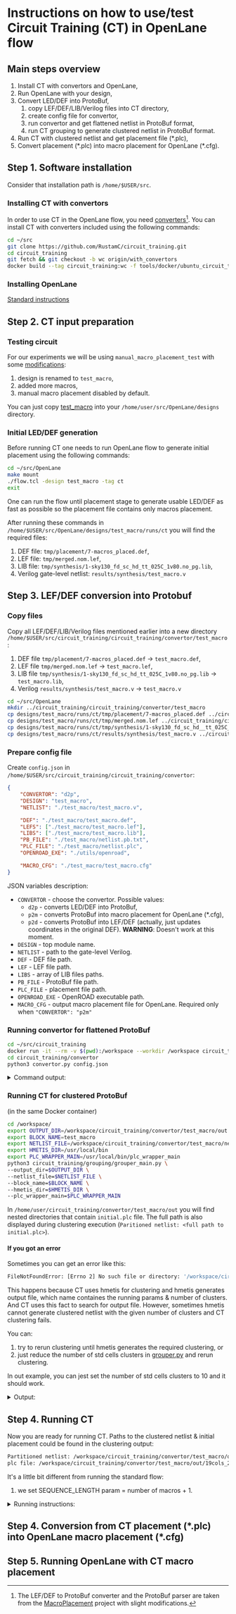 # Instructions on how to use/test Circuit Training (CT) in OpenLane flow

## Main steps overview
1. Install CT with convertors and OpenLane,
2. Run OpenLane with your design,
3. Convert LED/DEF into ProtoBuf,
    1. copy LEF/DEF/LIB/Verilog files into CT directory,
    2. create config file for convertor,
    3. run convertor and get flattened netlist in ProtoBuf format,
    4. run CT grouping to generate clustered netlist in ProtoBuf format.
4. Run CT with clustered netlist and get placement file (*.plc),
5. Convert placement (\*.plc) into macro placement for OpenLane (*.cfg).

## Step 1. Software installation

Consider that installation path is `/home/$USER/src`.

### Installing CT with convertors

In order to use CT in the OpenLane flow, you need [converters](https://github.com/RustamC/circuit_training/tree/with_convertors/circuit_training/convertor)[^1]. 
You can install CT with converters included using the following commands:
```bash
cd ~/src
git clone https://github.com/RustamC/circuit_training.git
cd circuit_training
git fetch && git checkout -b wc origin/with_convertors
docker build --tag circuit_training:wc -f tools/docker/ubuntu_circuit_training tools/docker/
```

### Installing OpenLane

[Standard instructions](https://github.com/The-OpenROAD-Project/OpenLane#installation-the-short-version)

## Step 2. CT input preparation

### Testing circuit

For our experiments we will be using `manual_macro_placement_test` with some [modifications](https://github.com/RustamC/OpenLane/tree/fpi/designs/test_macro):
1) design is renamed to `test_macro`,
2) added more macros,
3) manual macro placement disabled by default.

You can just copy [test_macro](https://github.com/RustamC/OpenLane/tree/fpi/designs/test_macro) into your `/home/user/src/OpenLane/designs` directory.

### Initial LED/DEF generation

Before running CT one needs to run OpenLane flow to generate initial placement using the following commands:
```bash
cd ~/src/OpenLane
make mount
./flow.tcl -design test_macro -tag ct
exit
```

One can run the flow until placement stage to generate usable LED/DEF as fast as possible so the placement file contains only macros placement. 

After running these commands in `/home/$USER/src/OpenLane/designs/test_macro/runs/ct` you will find the required files:
1) DEF file: `tmp/placement/7-macros_placed.def`,
2) LEF file: `tmp/merged.nom.lef`,
3) LIB file: `tmp/synthesis/1-sky130_fd_sc_hd_tt_025C_1v80.no_pg.lib`,
4) Verilog gate-level netlist: `results/synthesis/test_macro.v`

## Step 3. LEF/DEF conversion into Protobuf

### Copy files

Copy all LEF/DEF/LIB/Verilog files mentioned earlier into a new directory `/home/$USER/src/circuit_training/circuit_training/convertor/test_macro`:
1) DEF file `tmp/placement/7-macros_placed.def` -> `test_macro.def`,
2) LEF file `tmp/merged.nom.lef` -> `test_macro.lef`,
3) LIB file `tmp/synthesis/1-sky130_fd_sc_hd_tt_025C_1v80.no_pg.lib` -> `test_macro.lib`,
4) Verilog `results/synthesis/test_macro.v` -> `test_macro.v`

```bash
cd ~/src/OpenLane
mkdir ../circuit_training/circuit_training/convertor/test_macro
cp designs/test_macro/runs/ct/tmp/placement/7-macros_placed.def ../circuit_training/circuit_training/convertor/test_macro/test_macro.def
cp designs/test_macro/runs/ct/tmp/merged.nom.lef ../circuit_training/circuit_training/convertor/test_macro/test_macro.lef
cp designs/test_macro/runs/ct/tmp/synthesis/1-sky130_fd_sc_hd__tt_025C_1v80.no_pg.lib  ../circuit_training/circuit_training/convertor/test_macro/test_macro.lib
cp designs/test_macro/runs/ct/results/synthesis/test_macro.v ../circuit_training/circuit_training/convertor/test_macro/
```

### Prepare config file

Create `config.json` in `/home/$USER/src/circuit_training/circuit_training/convertor`:
```json
{
    "CONVERTOR": "d2p",
    "DESIGN": "test_macro",
    "NETLIST": "./test_macro/test_macro.v",

    "DEF": "./test_macro/test_macro.def",
    "LEFS": ["./test_macro/test_macro.lef"],
    "LIBS": ["./test_macro/test_macro.lib"],
    "PB_FILE": "./test_macro/netlist.pb.txt",
    "PLC_FILE": "./test_macro/netlist.plc",
    "OPENROAD_EXE": "./utils/openroad",

    "MACRO_CFG": "./test_macro/test_macro.cfg"
}
```

JSON variables description:

* `CONVERTOR` - choose the convertor. Possible values:
  * `d2p` - converts LED/DEF into ProtoBuf,
  * `p2m` - converts ProtoBuf into macro placement for OpenLane (*.cfg),
  * `p2d` - converts ProtoBuf into LEF/DEF (actually, just updates coordinates in the original DEF). **WARNING**: Doesn't work at this moment.
* `DESIGN` - top module name.
* `NETLIST` - path to the gate-level Verilog.
* `DEF` - DEF file path.
* `LEF` - LEF file path.
* `LIBS` - array of LIB files paths.
* `PB_FILE` - ProtoBuf file path.
* `PLC_FILE` - placement file path.
* `OPENROAD_EXE` - OpenROAD executable path.
* `MACRO_CFG` - output macro placement file for OpenLane. Required only when `"CONVERTOR": "p2m"`

### Running convertor for flattened ProtoBuf

```bash
cd ~/src/circuit_training
docker run -it --rm -v $(pwd):/workspace --workdir /workspace circuit_training:wc bash
cd circuit_training/convertor
python3 convertor.py config.json
```

<details>
  <summary>Command output:</summary>

  ```bash
    root@88403868560e:/workspace/circuit_training/convertor# python3 convertor.py config.json
    OpenROAD v2.0-5083-ga783d1b9c
    This program is licensed under the BSD-3 license. See the LICENSE file for details.
    Components of this program may be licensed under more restrictive licenses which must be honored.
    [INFO ODB-0222] Reading LEF file: ./test_macro/test_macro.lef
    [WARNING ODB-0220] WARNING (LEFPARS-2036): SOURCE statement is obsolete in version 5.6 and later.
    The LEF parser will ignore this statement.
    To avoid this warning in the future, remove this statement from the LEF file with version 5.6 or later. See file ./test_macro/test_macro.lef at line 68353.

    [INFO ODB-0223]     Created 13 technology layers
    [INFO ODB-0224]     Created 25 technology vias
    [INFO ODB-0225]     Created 442 library cells
    [INFO ODB-0226] Finished LEF file:  ./test_macro/test_macro.lef
    [INFO ODB-0127] Reading DEF file: ./test_macro/test_macro.def
    [INFO ODB-0128] Design: test_macro
    [INFO ODB-0130]     Created 315 pins.
    [INFO ODB-0131]     Created 10 components and 380 component-terminals.
    [INFO ODB-0133]     Created 324 nets and 360 connections.
    [INFO ODB-0134] Finished DEF file: ./test_macro/test_macro.def
    Output netlist: ./test_macro/netlist.pb.txt
    Output netlist: ./test_macro/netlist.plc
    root@88403868560e:/workspace/circuit_training/convertor#
  ```  
</details>


### Running CT for clustered ProtoBuf
(in the same Docker container)
```bash
cd /workspace/
export OUTPUT_DIR=/workspace/circuit_training/convertor/test_macro/out
export BLOCK_NAME=test_macro
export NETLIST_FILE=/workspace/circuit_training/convertor/test_macro/netlist.pb.txt
export HMETIS_DIR=/usr/local/bin
export PLC_WRAPPER_MAIN=/usr/local/bin/plc_wrapper_main
python3 circuit_training/grouping/grouper_main.py \
--output_dir=$OUTPUT_DIR \
--netlist_file=$NETLIST_FILE \
--block_name=$BLOCK_NAME \
--hmetis_dir=$HMETIS_DIR \
--plc_wrapper_main=$PLC_WRAPPER_MAIN
```

In `/home/user/circuit_training/convertor/test_macro/out` you will find nested directories that contain `initial.plc` file.
The full path is also displayed during clustering execution (`Paritioned netlist: <full path to initial.plc>`).

#### If you got an error

Sometimes you can get an error like this:
```bash
FileNotFoundError: [Errno 2] No such file or directory: '/workspace/circuit_training/convertor/test_macro/out/19cols_28rows/g500_ub5_nruns10_c5_r3_v3_rc1/metis_input.part.593'
```

This happens because CT uses hmetis for clustering and hmetis generates output file, which name containes the running params & number of clusters. And CT uses this fact to search for output file. However, sometimes hmetis cannot generate clustered netlist with the given number of clusters and CT clustering fails. 

You can:
1) try to rerun clustering until hmetis generates the required clustering, or
2) just reduce the number of std cells clusters in [grouper.py](https://github.com/RustamC/circuit_training/blob/80fe78fc795d9390048aa795ce6feb3edf2f6706/circuit_training/grouping/grouper.py#L57) and rerun clustering.

In out example, you can jest set the number of std cells clusters to 10 and it should work.

<details>
  <summary>Output:</summary>

  ```bash
    I0522 09:13:16.771213 140228645574464 grouper.py:183] writing netlist: /workspace/circuit_training/convertor/test_macro/out/19cols_28rows/g10_ub5_nruns10_c5_r3_v3_rc1/netlist.pb.txt
W0522 09:13:17.045428 140228645574464 placement_util.py:229] block_name is not set. Please add the block_name in:
/workspace/circuit_training/convertor/test_macro/out/19cols_28rows/g10_ub5_nruns10_c5_r3_v3_rc1/netlist.pb.txt
or in:
None
I0522 09:13:17.267102 140228645574464 grouper.py:207] Placement file : /workspace/circuit_training/convertor/test_macro/out/19cols_28rows/g10_ub5_nruns10_c5_r3_v3_rc1/initial.plc, WL: 219765.413113, cong: 0.738833}
I0522 09:13:17.273428 140228645574464 grouper.py:442] Partitioned netlist: /workspace/circuit_training/convertor/test_macro/out/19cols_28rows/g10_ub5_nruns10_c5_r3_v3_rc1/netlist.pb.txt, plc file: /workspace/circuit_training/convertor/test_macro/out/19cols_28rows/g10_ub5_nruns10_c5_r3_v3_rc1/initial.plc
I0522 09:13:17.274006 140228645574464 grouper.py:444] Previous costs:
I0522 09:13:17.275111 140228645574464 grouper.py:348] Wirelength: 220204.710008
I0522 09:13:17.275449 140228645574464 grouper.py:349] Wirelength cost: 0.427315
I0522 09:13:17.275783 140228645574464 grouper.py:350] Congestion cost: 0.740039
I0522 09:13:17.276026 140228645574464 grouper.py:351] Overlap cost: 0.000000
I0522 09:13:17.395770 140228645574464 grouper.py:450] Costs for partitioned netlist:
I0522 09:13:17.396512 140228645574464 grouper.py:348] Wirelength: 219765.415001
I0522 09:13:17.396742 140228645574464 grouper.py:349] Wirelength cost: 0.426462
I0522 09:13:17.397081 140228645574464 grouper.py:350] Congestion cost: 0.738833
I0522 09:13:17.397278 140228645574464 grouper.py:351] Overlap cost: 0.000000
x/y displacement: dx = -2.157368421052624, dy = -1.3914285714284915, macro: spm_01
x/y displacement: dx = 2.657368421052638, dy = 1.231428571428637, macro: spm_02
x/y displacement: dx = -2.157368421052624, dy = -0.32285714285717404, macro: spm_03
x/y displacement: dx = 2.657368421052638, dy = 0.8428571428571843, macro: spm_04
x/y displacement: dx = 2.657368421052638, dy = 0.4542857142857173, macro: spm_05
x/y displacement: dx = 7.49210526315801, dy = 0.4542857142857173, macro: spm_06
x/y displacement: dx = -2.157368421052624, dy = 0.06571428571430715, macro: spm_07
x/y displacement: dx = 2.657368421052638, dy = 1.6200000000000045, macro: spm_08
x/y displacement: dx = -7.672105263157903, dy = 0.06571428571430715, macro: spm_end_0
x/y displacement: dx = -2.157368421052624, dy = -1.7800000000000296, macro: spm_start_0
Total macro displacement: 42.65172932330853, avg: 4.265172932330853
I0522 09:13:17.862271 140228645574464 grouper.py:460] Saved legalized placement : /workspace/circuit_training/convertor/test_macro/out/19cols_28rows/g10_ub5_nruns10_c5_r3_v3_rc1/legalized.plc
I0522 09:13:17.862604 140228645574464 grouper.py:461] Costs after legalization:
I0522 09:13:17.862900 140228645574464 grouper.py:348] Wirelength: 220070.918158
I0522 09:13:17.863093 140228645574464 grouper.py:349] Wirelength cost: 0.427055
I0522 09:13:17.863287 140228645574464 grouper.py:350] Congestion cost: 0.738375
I0522 09:13:17.863477 140228645574464 grouper.py:351] Overlap cost: 0.000000
Saved legalized placement : /workspace/circuit_training/convertor/test_macro/out/19cols_28rows/g10_ub5_nruns10_c5_r3_v3_rc1/legalized.plc
  ```  
</details>

## Step 4. Running CT

Now you are ready for running CT. Paths to the clustered netlist & initial placement could be found in the clustering output:
```bash
Partitioned netlist: /workspace/circuit_training/convertor/test_macro/out/19cols_28rows/g10_ub5_nruns10_c5_r3_v3_rc1/netlist.pb.txt, 
plc file: /workspace/circuit_training/convertor/test_macro/out/19cols_28rows/g10_ub5_nruns10_c5_r3_v3_rc1/initial.plc
```

It's a little bit different from running the standard flow:
1) we set SEQUENCE_LENGTH param = number of macros + 1.

<details>
  <summary>Running instructions:</summary>
    
```bash
# Sets the environment variables needed by each job. These variables are
# inherited by the tmux sessions created in the next step.
# Sequence length = NUM_TOTAL_HARD_MACROS + 1
export ROOT_DIR=./logs/run_00
export REVERB_PORT=8008
export REVERB_SERVER="127.0.0.1:${REVERB_PORT}"
export NETLIST_FILE=/workspace/circuit_training/convertor/test_macro/out/19cols_28rows/g10_ub5_nruns10_c5_r3_v3_rc1/netlist.pb.txt
export INIT_PLACEMENT=/workspace/circuit_training/convertor/test_macro/out/19cols_28rows/g10_ub5_nruns10_c5_r3_v3_rc1/initial.plc
export SEQUENCE_LENGTH=11
export NUM_ITERATIONS=100

# Creates all the tmux sessions that will be used.
tmux new-session -d -s reverb_server && \
   tmux new-session -d -s collect_job_00 && \
   tmux new-session -d -s collect_job_01 && \
   tmux new-session -d -s collect_job_02 && \
   tmux new-session -d -s train_job && \
   tmux new-session -d -s eval_job

# Starts the Replay Buffer (Reverb) Job
tmux attach -t reverb_server
python3 -m circuit_training.learning.ppo_reverb_server \
   --root_dir=${ROOT_DIR}  --port=${REVERB_PORT}

# Starts the Training job
# Change to the tmux session `train_job`.
# `ctrl + b` followed by `s`
python3 -m circuit_training.learning.train_ppo \
  --root_dir=${ROOT_DIR} \
  --replay_buffer_server_address=${REVERB_SERVER} \
  --variable_container_server_address=${REVERB_SERVER} \
  --num_episodes_per_iteration=16 \
  --global_batch_size=64 \
  --netlist_file=${NETLIST_FILE} \
  --init_placement=${INIT_PLACEMENT} \
  --sequence_length=${SEQUENCE_LENGTH} \
  --num_iterations=${NUM_ITERATIONS}

# Starts the Collect job
# Change to the tmux session `collect_job_00`.
# `ctrl + b` followed by `s`
python3 -m circuit_training.learning.ppo_collect \
  --root_dir=${ROOT_DIR} \
  --replay_buffer_server_address=${REVERB_SERVER} \
  --variable_container_server_address=${REVERB_SERVER} \
  --task_id=0 \
  --netlist_file=${NETLIST_FILE} \
  --init_placement=${INIT_PLACEMENT} \
  --max_sequence_length=${SEQUENCE_LENGTH}

# Starts the Eval job
# Change to the tmux session `eval_job`.
# `ctrl + b` followed by `s`
python3 -m circuit_training.learning.eval \
  --root_dir=${ROOT_DIR} \
  --variable_container_server_address=${REVERB_SERVER} \
  --netlist_file=${NETLIST_FILE} \
  --init_placement=${INIT_PLACEMENT}

# <Optional>: Starts 2 more collect jobs to speed up training.
# Change to the tmux session `collect_job_01`.
# `ctrl + b` followed by `s`
python3 -m circuit_training.learning.ppo_collect \
  --root_dir=${ROOT_DIR} \
  --replay_buffer_server_address=${REVERB_SERVER} \
  --variable_container_server_address=${REVERB_SERVER} \
  --task_id=1 \
  --netlist_file=${NETLIST_FILE} \
  --init_placement=${INIT_PLACEMENT} \
  --max_sequence_length=${SEQUENCE_LENGTH}

# Change to the tmux session `collect_job_02`.
# `ctrl + b` followed by `s`
python3 -m circuit_training.learning.ppo_collect \
  --root_dir=${ROOT_DIR} \
  --replay_buffer_server_address=${REVERB_SERVER} \
  --variable_container_server_address=${REVERB_SERVER} \
  --task_id=2 \
  --netlist_file=${NETLIST_FILE} \
  --init_placement=${INIT_PLACEMENT} \
  --max_sequence_length=${SEQUENCE_LENGTH}

```
</details>
    
## Step 4. Conversion from CT placement (\*.plc) into OpenLane macro placement (\*.cfg)

## Step 5. Running OpenLane with CT macro placement

[^1]: The LEF/DEF to ProtoBuf converter and the ProtoBuf parser are taken from the [MacroPlacement](https://github.com/TILOS-AI-Institute/MacroPlacement) project with slight modifications.

